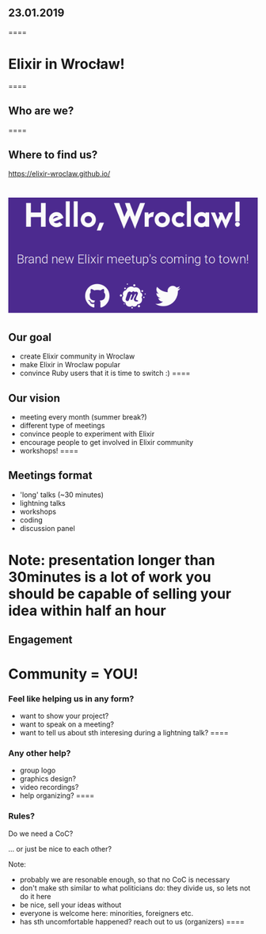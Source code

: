 ## 23.01.2019
====

# Elixir in Wrocław!
====

## Who are we?
====

## Where to find us?

https://elixir-wroclaw.github.io/

<img src="slides/elixir-wroclaw-site.png"></img>
====

## Our goal

* create Elixir community in Wroclaw
* make Elixir in Wroclaw popular
* convince Ruby users that it is time to switch :)
====

## Our vision

* meeting every month (summer break?)
* different type of meetings
* convince people to experiment with Elixir
* encourage people to get involved in Elixir community
* workshops!
====

## Meetings format

- 'long' talks (~30 minutes)
- lightning talks
- workshops
- coding
- discussion panel

Note:
presentation longer than 30minutes is a lot of work
you should be capable of selling your idea within half an hour
====

## Engagement

**Community = YOU!**
====

### Feel like helping us in any form?
- want to show your project?
- want to speak on a meeting?
- want to tell us about sth interesing during a lightning talk?
====

### Any other help?

- group logo
- graphics design?
- video recordings?
- help organizing?
====

### Rules?

Do we need a CoC?

... or just be nice to each other?

Note:
- probably we are resonable enough, so that no CoC is necessary
- don't make sth similar to what politicians do: they divide us, so lets not do it here
- be nice, sell your ideas without
- everyone is welcome here: minorities, foreigners etc.
- has sth uncomfortable happened? reach out to us (organizers)
====
